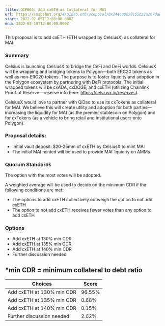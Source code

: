 ```yaml
---
title: QIP065: Add cxETH as Collateral for MAI
url: https://snapshot.org/#/qidao.eth/proposal/0x244c00658c55c32a207daefcc2cca2bf8c0895c89acb084de2dcc11b4643f734
start: 2022-02-05T12:00:00.000Z
end: 2022-02-10T12:00:00.000Z
---
```

This proposal is to add cxETH (ETH wrapped by CelsiusX) as collateral for MAI.

### Summary

Celsius is launching CelsiusX to bridge the CeFi and DeFi worlds. CelsiusX will be wrapping and bridging tokens to Polygon—both ERC20 tokens as well as non-ERC20 tokens. The purpose is to foster liquidity and adoption in the Polygon ecosystem by partnering with DeFi protocols. The initial wrapped tokens will be cxADA, cxDOGE, and cxETH (utilizing Chainlink Proof of Reserve—reserve info here: https://celsiusx.io/reserves).
 
CelsiusX would love to partner with QiDao to use its cxTokens as collateral for MAI. We believe this will create utility and adoption for both parties—increasing the liquidity for MAI (as the premier stablecoin on Polygon) and for cxTokens (as a vehicle to bring retail and institutional users onto Polygon).

### Proposal details:

* Initial vault deposit: $20-25mm of cxETH by CelsiusX to mint MAI
* The initial MAI minted will be used to provide MAI liquidity on AMMs

### Quorum Standards

The option with the most votes will be adopted. 

A weighted average will be used to decide on the minimum CDR if the following conditions are met:
* The options to add cxETH collectively outweigh the option to not add cxETH
* The option to not add cxETH receives fewer votes than any option to add cxETH
 
### Options
* Add cxETH at 130% min CDR
* Add cxETH at 135% min CDR
* Add cxETH at 140% min CDR
* Further discussion needed

*min CDR = minimum collateral to debt ratio
---
| Choices | Score |
| --- | --- |
| Add cxETH at 130% min CDR | 96.55% |
| Add cxETH at 135% min CDR | 0.68% |
| Add cxETH at 140% min CDR | 0.15% |
| Further discussion needed | 2.62% |

